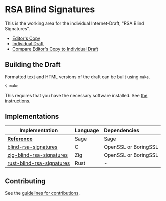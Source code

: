 # RSA Blind Signatures

This is the working area for the individual Internet-Draft, "RSA Blind Signatures".

* [Editor's Copy](https://chris-wood.github.io/draft-irtf-cfrg-blind-signatures/#go.draft-irtf-cfrg-rsa-blind-signatures.html)
* [Individual Draft](https://tools.ietf.org/html/draft-irtf-cfrg-rsa-blind-signatures)
* [Compare Editor's Copy to Individual Draft](https://chris-wood.github.io/draft-irtf-cfrg-blind-signatures/#go.draft-irtf-cfrg-rsa-blind-signatures.diff)

## Building the Draft

Formatted text and HTML versions of the draft can be built using `make`.

```sh
$ make
```

This requires that you have the necessary software installed.  See
[the instructions](https://github.com/martinthomson/i-d-template/blob/master/doc/SETUP.md).

## Implementations

| Implementation                                                                                  | Language | Dependencies         |
| ----------------------------------------------------------------------------------------------- | :------- | :------------------- |
| [**Reference**](https://github.com/chris-wood/draft-irtf-cfrg-blind-signatures/tree/master/poc) | Sage     | Sage                 |
| [blind-rsa-signatures](https://github.com/jedisct1/blind-rsa-signatures)                        | C        | OpenSSL or BoringSSL |
| [zig-blind-rsa-signatures](https://github.com/jedisct1/zig-blind-rsa-signatures)                | Zig      | OpenSSL or BoringSSL |
| [rust-blind-rsa-signatures](https://github.com/jedisct1/rust-blind-rsa-signatures)              | Rust     | -                    |

## Contributing

See the
[guidelines for contributions](https://github.com/chris-wood/draft-irtf-cfrg-blind-signatures/blob/master/CONTRIBUTING.md).
